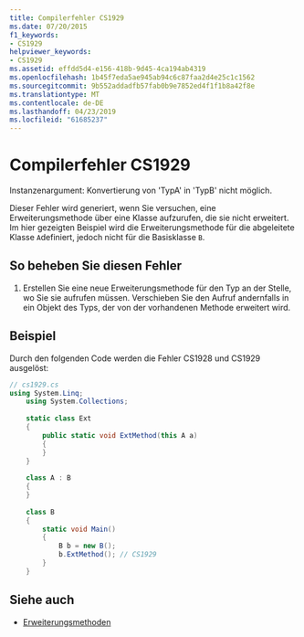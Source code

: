 ```yaml
---
title: Compilerfehler CS1929
ms.date: 07/20/2015
f1_keywords:
- CS1929
helpviewer_keywords:
- CS1929
ms.assetid: effdd5d4-e156-418b-9d45-4ca194ab4319
ms.openlocfilehash: 1b45f7eda5ae945ab94c6c87faa2d4e25c1c1562
ms.sourcegitcommit: 9b552addadfb57fab0b9e7852ed4f1f1b8a42f8e
ms.translationtype: MT
ms.contentlocale: de-DE
ms.lasthandoff: 04/23/2019
ms.locfileid: "61685237"
---
```

# <a name="compiler-error-cs1929"></a>Compilerfehler CS1929
Instanzenargument: Konvertierung von 'TypA' in 'TypB' nicht möglich.  
  
 Dieser Fehler wird generiert, wenn Sie versuchen, eine Erweiterungsmethode über eine Klasse aufzurufen, die sie nicht erweitert. Im hier gezeigten Beispiel wird die Erweiterungsmethode für die abgeleitete Klasse `A`definiert, jedoch nicht für die Basisklasse `B`.  
  
## <a name="to-correct-this-error"></a>So beheben Sie diesen Fehler  
  
1. Erstellen Sie eine neue Erweiterungsmethode für den Typ an der Stelle, wo Sie sie aufrufen müssen. Verschieben Sie den Aufruf andernfalls in ein Objekt des Typs, der von der vorhandenen Methode erweitert wird.  
  
## <a name="example"></a>Beispiel  
 Durch den folgenden Code werden die Fehler CS1928 und CS1929 ausgelöst:  
  
```csharp  
// cs1929.cs  
using System.Linq;  
    using System.Collections;  
  
    static class Ext  
    {  
        public static void ExtMethod(this A a)  
        {  
        }  
    }  
  
    class A : B  
    {  
    }  
  
    class B  
    {  
        static void Main()  
        {  
            B b = new B();  
            b.ExtMethod(); // CS1929  
        }  
    }  
```  
  
## <a name="see-also"></a>Siehe auch

- [Erweiterungsmethoden](../../csharp/programming-guide/classes-and-structs/extension-methods.md)
